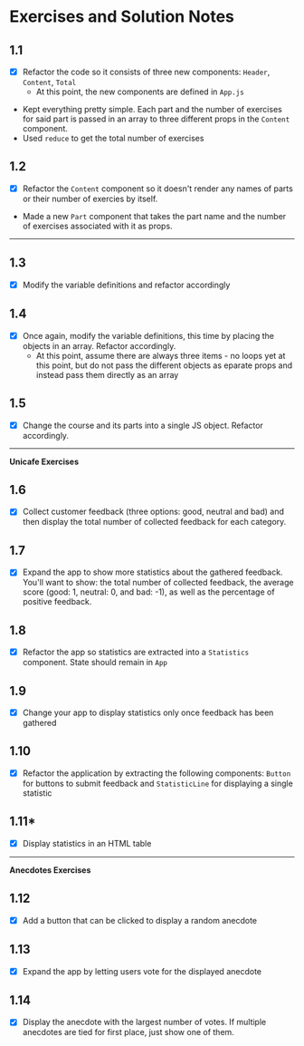 # Exercises and Solution Notes
## 1.1
- [x] Refactor the code so it consists of three new components: `Header`, `Content`, `Total`
  - At this point, the new components are defined in `App.js`

- Kept everything pretty simple. Each part and the number of exercises for said part is passed in an array to three different props in the `Content` component.
- Used `reduce` to get the total number of exercises

## 1.2
- [x] Refactor the `Content` component so it doesn't render any names of parts or their number of exercies by itself. 

- Made a new `Part` component that takes the part name and the number of exercises associated with it as props.

---

## 1.3
- [x] Modify the variable definitions and refactor accordingly

## 1.4
- [x] Once again, modify the variable definitions, this time by placing the objects in an array. Refactor accordingly.
  - At this point, assume there are always three items - no loops yet at this point, but do not pass the different objects as eparate props and instead pass them directly as an array

## 1.5
- [x] Change the course and its parts into a single JS object. Refactor accordingly.

---
**Unicafe Exercises**
## 1.6
- [x] Collect customer feedback (three options: good, neutral and bad) and then display the total number of collected feedback for each category. 

## 1.7
- [x] Expand the app to show more statistics about the gathered feedback. You'll want to show: the total number of collected feedback, the average score (good: 1, neutral: 0, and bad: -1), as well as the percentage of positive feedback.

## 1.8
- [x] Refactor the app so statistics are extracted into a `Statistics` component. State should remain in `App`

## 1.9
- [x] Change your app to display statistics only once feedback has been gathered

## 1.10
- [x] Refactor the application by extracting the following components: `Button` for buttons to submit feedback and `StatisticLine` for displaying a single statistic

## 1.11*
- [x] Display statistics in an HTML table

---
**Anecdotes Exercises**
## 1.12
- [x] Add a button that can be clicked to display a random anecdote

## 1.13
- [x] Expand the app by letting users vote for the displayed anecdote

## 1.14
- [x] Display the anecdote with the largest number of votes. If multiple anecdotes are tied for first place, just show one of them.